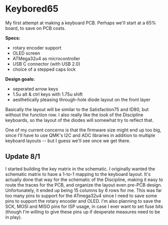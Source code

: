 # Keybored65
My first attempt at making a keyboard PCB. Perhaps we'll start at a 65% board, to save on PCB costs.

**Specs:** 
* rotary encoder support
* OLED screen
* ATMega32u4 as microcontroller
* USB C connector (with USB 2.0)
* choice of a stepped caps lock

**Design goals:**
* seperated arrow keys
* 1.5u alt & ctrl keys with 1.75u shift
* aesthetically pleasing through-hole diode layout on the front layer

Basically the layout will be similar to the Satisfaction75 and ID80, but without the function row. 
I also really like the look of the Discipline keyboards, so the layout of the diodes will somewhat try to reflect that. 

One of my current concerns is that the firmware size might end up too big, since I'll have to use QMK's I2C and ADC libraries in addition to multiple keyboard layouts -- 
but I guess we'll see once we get there.

## Update 8/1
I started building the key matrix in the schematic. I originally wanted the schematic matrix to have a 1-to-1 mapping to the keyboard layout. 
It's actually done that way for the schematic of the Discipline, making it easy to route the traces for the PCB, and organize the layout even pre-PCB design.
Unfortunately, it ended up being 15 columns by 6 rows for me. 
This was far too many pins to support for the ATmega32u4 since I need to save some pins to support the rotary encoder and OLED. 
I'm also planning to save the SCK, MOSI and MISO pins for ISP usage, in case I ever want to set fuse bits 
(though I'm willing to give these pins up if desperate measures need to be in play).
